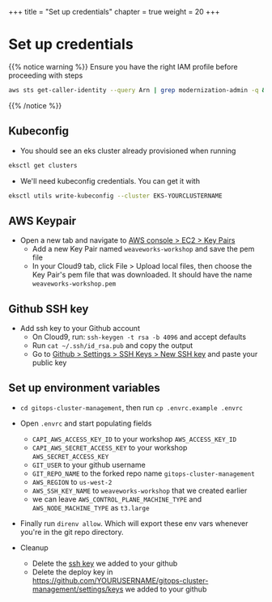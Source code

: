 +++
title = "Set up credentials"
chapter = true
weight = 20
+++

# Set up credentials

{{% notice warning %}}
Ensure you have the right IAM profile before proceeding with steps

```sh
aws sts get-caller-identity --query Arn | grep modernization-admin -q && echo "IAM role valid" || echo "IAM role NOT valid"
```

{{% /notice %}}

## Kubeconfig

* You should see an eks cluster already provisioned when running

```sh
eksctl get clusters
```

* We'll need kubeconfig credentials. You can get it with

```sh
eksctl utils write-kubeconfig --cluster EKS-YOURCLUSTERNAME
```

## AWS Keypair

* Open a new tab and navigate to [AWS console > EC2 > Key Pairs](https://us-west-2.console.aws.amazon.com/ec2/v2/home?region=us-west-2#KeyPairs:)
  * Add a new Key Pair named `weaveworks-workshop` and save the pem file
  * In your Cloud9 tab, click File > Upload local files, then choose the Key Pair's pem file that was downloaded. It should have the name `weaveworks-workshop.pem`

## Github SSH key

* Add ssh key to your Github account
  * On Cloud9, run: `ssh-keygen -t rsa -b 4096` and accept defaults
  * Run `cat ~/.ssh/id_rsa.pub` and copy the output
  * Go to [Github > Settings > SSH Keys > New SSH key](https://github.com/settings/ssh/new) and paste your public key



## Set up environment variables

* `cd gitops-cluster-management`, then run `cp .envrc.example .envrc`
* Open `.envrc` and start populating fields
  * `CAPI_AWS_ACCESS_KEY_ID` to your workshop `AWS_ACCESS_KEY_ID`
  * `CAPI_AWS_SECRET_ACCESS_KEY` to your workshop `AWS_SECRET_ACCESS_KEY`
  * `GIT_USER` to your github username
  * `GIT_REPO_NAME` to the forked repo name `gitops-cluster-management`
  * `AWS_REGION` to `us-west-2`
  * `AWS_SSH_KEY_NAME` to `weaveworks-workshop` that we created earlier
  * we can leave `AWS_CONTROL_PLANE_MACHINE_TYPE` and `AWS_NODE_MACHINE_TYPE` as `t3.large`
* Finally run `direnv allow`. Which will export these env vars whenever you're in the git repo directory.


* Cleanup
  * Delete the [ssh key](https://github.com/settings/keys) we added to your github
  * Delete the deploy key in https://github.com/YOURUSERNAME/gitops-cluster-management/settings/keys we added to your github